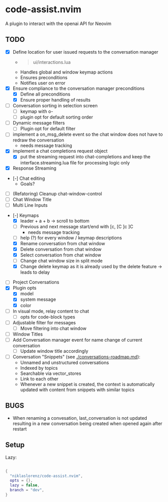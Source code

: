 # code-assist.nvim

A plugin to interact with the openai API for Neovim

## TODO

- [x] Define location for user issued requests to the conversation manager
  - > ui/interactions.lua
  - Handles global and window keymap actions
  - Ensures preconditions
  - Notifies user on error
- [x] Ensure compliance to the conversation manager preconditions
  - [x] Define all preconditions
  - [x] Ensure proper handling of results
- [ ] Conversation sorting in selection screen
  - [ ] keymap with o-<sort order key>
  - [ ] plugin opt for default sorting order
- [ ] Dynamic message filters
  - [ ] Plugin opt for default filter
- [ ] implement a on_msg_delete event so the chat window does not have to redraw the conversation
  - needs message tracking
- [x] implement a chat completions request object
  - [x] put the streaming request into chat-completions and keep the interface.streaming.lua file
        for processing logic only
- [x] Response Streaming
- [-] Chat editing
  - Goals?
- [ ] (Refatoring) Cleanup chat-window-control
- [ ] Chat Window Title
- [ ] Multi Line Inputs
- [-] Keymaps
  - [x] leader + a + b -> scroll to bottom
  - [ ] Previous and next message start/end with \[c, \[C \]c \]C
    - needs message tracking
  - [ ] help (?) for every window / keymap descriptions
  - [x] Rename conversation from chat window
  - [x] Delete conversation from chat window
  - [x] Select conversation from chat window
  - [ ] Change chat window size in split mode
  - [x] Change delete keymap as it is already used by the delete feature -> leads to delay
- [ ] Project Conversations
- [x] Plugin opts
  - [x] model
  - [x] system message
  - [x] color
- [ ] In visual mode, relay content to chat
  - [ ] opts for code-block types
- [ ] Adjustable filter for messages
  - [ ] Move filtering into chat window
- [ ] Window Titles
- [ ] Add Conversation manager event for name change of current conversation
  - [ ] Update window title accordingly
- [ ] Conversation "Snippets" (see [./conversations-roadmap.md](./conversations-roadmap.md)):
  - Unnamed and unstructured conversations
  - Indexed by topics
  - Searchable via vector_stores
  - Link to each other
  - Whenever a new snippet is created, the context is automatically updated with content
    from snippets with similar topics

## BUGS

- When renaming a convesation, last_conversation is not updated resulting in a new conversation being created when opened again after restart

## Setup

Lazy:

```lua

{
  "niklaslorenz/code-assist.nvim",
  opts = {},
  lazy = false,
  branch = "dev",
}
```
